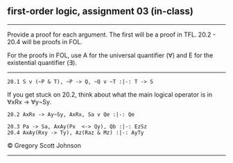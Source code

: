 ## first-order logic, assignment 03 (in-class)

---

Provide a proof for each argument. The first will be a proof in TFL. 20.2 - 20.4 will be proofs in FOL.

For the proofs in FOL, use A for the universal quantifier (&forall;) and E for the existential quantifier (&exist;). 

---

~~~{.ProofChecker .JohnsonSL options="fonts tabindent render" guides="fitch" points="25" late-credit="17"}
20.1 S v (~P & T), ~P -> Q, ~Q v ~T :|-: T -> S
~~~

If you get stuck on 20.2, think about what the main logical operator is in &forall;xRx &rarr; &forall;y&not;Sy.

~~~{.ProofChecker .ForallxQLPlus options="fonts tabindent render" guides="fitch" points="25" late-credit="17"}
20.2 AxRx -> Ay~Sy, AxRx, Sa v Qe :|-: Qe
~~~

~~~{.ProofChecker .ForallxQLPlus options="fonts tabindent render" guides="fitch" points="25" late-credit="17"}
20.3 Pa -> Sa, AxAy(Px  <-> Qy), Qb :|-: EzSz
20.4 AxAy(Rxy -> Ty), Az(Raz & Mz) :|-: AyTy
~~~ 

<p>&copy; <script>document.write(new Date().getFullYear())</script> Gregory Scott Johnson</p>
 
---